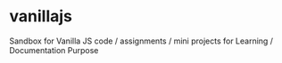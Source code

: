 # vanillajs
Sandbox for Vanilla JS code / assignments / mini projects for Learning / Documentation Purpose
